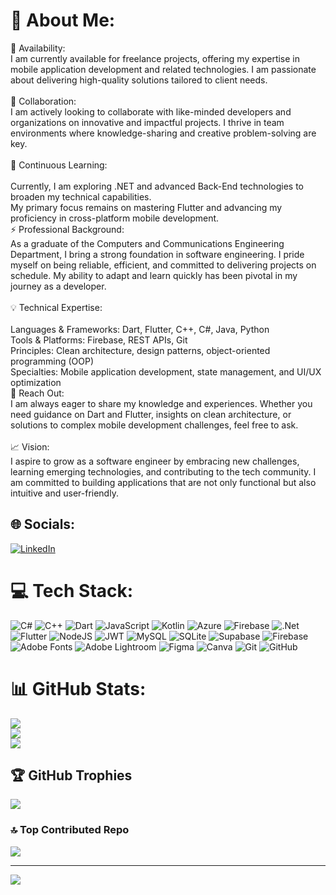 
# 💫 About Me:
🔭 Availability:<br>I am currently available for freelance projects, offering my expertise in mobile application development and related technologies. I am passionate about delivering high-quality solutions tailored to client needs.<br><br>👯 Collaboration:<br>I am actively looking to collaborate with like-minded developers and organizations on innovative and impactful projects. I thrive in team environments where knowledge-sharing and creative problem-solving are key.<br><br>🌱 Continuous Learning:<br><br>Currently, I am exploring .NET and advanced Back-End technologies to broaden my technical capabilities.<br>My primary focus remains on mastering Flutter and advancing my proficiency in cross-platform mobile development.<br>⚡ Professional Background:<br>As a graduate of the Computers and Communications Engineering Department, I bring a strong foundation in software engineering. I pride myself on being reliable, efficient, and committed to delivering projects on schedule. My ability to adapt and learn quickly has been pivotal in my journey as a developer.<br><br>💡 Technical Expertise:<br><br>Languages & Frameworks: Dart, Flutter, C++, C#, Java, Python<br>Tools & Platforms: Firebase, REST APIs, Git<br>Principles: Clean architecture, design patterns, object-oriented programming (OOP)<br>Specialties: Mobile application development, state management, and UI/UX optimization<br>💬 Reach Out:<br>I am always eager to share my knowledge and experiences. Whether you need guidance on Dart and Flutter, insights on clean architecture, or solutions to complex mobile development challenges, feel free to ask.<br><br>📈 Vision:<br>I aspire to grow as a software engineer by embracing new challenges, learning emerging technologies, and contributing to the tech community. I am committed to building applications that are not only functional but also intuitive and user-friendly. 


## 🌐 Socials:
[![LinkedIn](https://img.shields.io/badge/LinkedIn-%230077B5.svg?logo=linkedin&logoColor=white)](https://linkedin.com/in/www.linkedin.com/in/ahmed-sallam-0201372a1) 

# 💻 Tech Stack:
![C#](https://img.shields.io/badge/c%23-%23239120.svg?style=for-the-badge&logo=csharp&logoColor=white) ![C++](https://img.shields.io/badge/c++-%2300599C.svg?style=for-the-badge&logo=c%2B%2B&logoColor=white) ![Dart](https://img.shields.io/badge/dart-%230175C2.svg?style=for-the-badge&logo=dart&logoColor=white) ![JavaScript](https://img.shields.io/badge/javascript-%23323330.svg?style=for-the-badge&logo=javascript&logoColor=%23F7DF1E) ![Kotlin](https://img.shields.io/badge/kotlin-%237F52FF.svg?style=for-the-badge&logo=kotlin&logoColor=white) ![Azure](https://img.shields.io/badge/azure-%230072C6.svg?style=for-the-badge&logo=microsoftazure&logoColor=white) ![Firebase](https://img.shields.io/badge/firebase-%23039BE5.svg?style=for-the-badge&logo=firebase) ![.Net](https://img.shields.io/badge/.NET-5C2D91?style=for-the-badge&logo=.net&logoColor=white) ![Flutter](https://img.shields.io/badge/Flutter-%2302569B.svg?style=for-the-badge&logo=Flutter&logoColor=white) ![NodeJS](https://img.shields.io/badge/node.js-6DA55F?style=for-the-badge&logo=node.js&logoColor=white) ![JWT](https://img.shields.io/badge/JWT-black?style=for-the-badge&logo=JSON%20web%20tokens) ![MySQL](https://img.shields.io/badge/mysql-4479A1.svg?style=for-the-badge&logo=mysql&logoColor=white) ![SQLite](https://img.shields.io/badge/sqlite-%2307405e.svg?style=for-the-badge&logo=sqlite&logoColor=white) ![Supabase](https://img.shields.io/badge/Supabase-3ECF8E?style=for-the-badge&logo=supabase&logoColor=white) ![Firebase](https://img.shields.io/badge/firebase-a08021?style=for-the-badge&logo=firebase&logoColor=ffcd34) ![Adobe Fonts](https://img.shields.io/badge/Adobe%20Fonts-000B1D.svg?style=for-the-badge&logo=Adobe%20Fonts&logoColor=white) ![Adobe Lightroom](https://img.shields.io/badge/Adobe%20Lightroom-31A8FF.svg?style=for-the-badge&logo=Adobe%20Lightroom&logoColor=white) ![Figma](https://img.shields.io/badge/figma-%23F24E1E.svg?style=for-the-badge&logo=figma&logoColor=white) ![Canva](https://img.shields.io/badge/Canva-%2300C4CC.svg?style=for-the-badge&logo=Canva&logoColor=white) ![Git](https://img.shields.io/badge/git-%23F05033.svg?style=for-the-badge&logo=git&logoColor=white) ![GitHub](https://img.shields.io/badge/github-%23121011.svg?style=for-the-badge&logo=github&logoColor=white)
# 📊 GitHub Stats:
![](https://github-readme-stats.vercel.app/api?username=SallamJr&theme=codeSTACKr&hide_border=false&include_all_commits=true&count_private=true)<br/>
![](https://github-readme-streak-stats.herokuapp.com/?user=SallamJr&theme=codeSTACKr&hide_border=false)<br/>
![](https://github-readme-stats.vercel.app/api/top-langs/?username=SallamJr&theme=codeSTACKr&hide_border=false&include_all_commits=true&count_private=true&layout=compact)

## 🏆 GitHub Trophies
![](https://github-profile-trophy.vercel.app/?username=SallamJr&theme=radical&no-frame=false&no-bg=false&margin-w=4)

### 🔝 Top Contributed Repo
![](https://github-contributor-stats.vercel.app/api?username=SallamJr&limit=5&theme=radical&combine_all_yearly_contributions=true)

---
[![](https://visitcount.itsvg.in/api?id=SallamJr&icon=6&color=0)](https://visitcount.itsvg.in)

<!-- Proudly created with GPRM ( https://gprm.itsvg.in ) -->

<!-- Proudly created with GPRM ( https://gprm.itsvg.in ) -->
